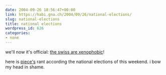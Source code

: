 ```yaml
---
date: 2004-09-26 18:56:47+00:00
link: https://habi.gna.ch/2004/09/26/national-elections/
slug: national-elections
title: national elections
wordpress_id: 626
categories:
- none
---
```


we'll now it's official: [the swiss are xenophobic](http://www.sfdrs.ch/content/home/abstimmungen.shtml)!

here is [piece's](https://pieceoplastic.com/index.php?p=1338) rant according the national elections of this weekend.
i bow my head in shame.

